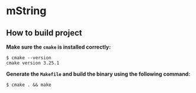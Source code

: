 # mString

## How to build project

**Make sure the `cmake` is installed correctly:**

```
$ cmake --version
cmake version 3.25.1
```

**Generate the `Makefile` and build the binary using the following command:**
```
$ cmake . && make
```
